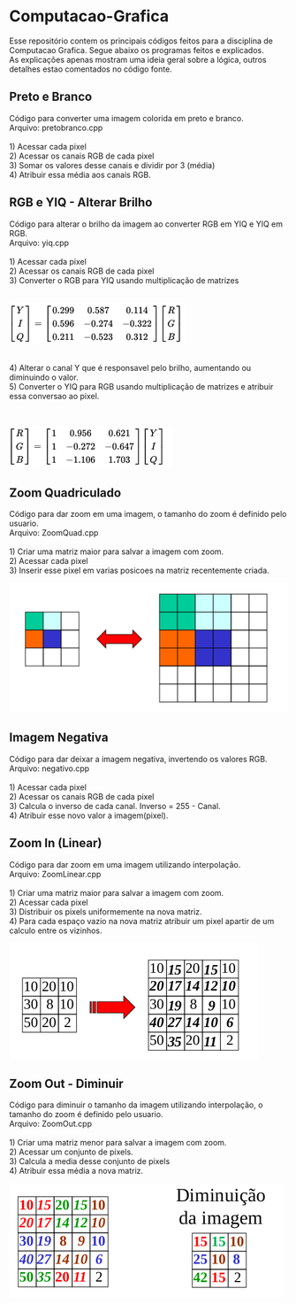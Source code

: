 # Computacao-Grafica

Esse repositório contem os principais códigos feitos para a disciplina de Computacao Grafica. Segue abaixo os programas feitos e explicados.
<br /> As explicações apenas mostram uma ideia geral sobre a lógica, outros detalhes estao comentados no código fonte.

<h2> Preto e Branco </h2>
Código para converter uma imagem colorida em preto e branco.
<br />Arquivo: pretobranco.cpp


<br />
<br />1) Acessar cada pixel
<br />2) Acessar os canais RGB de cada pixel
<br />3) Somar os valores desse canais e dividir por 3 (média)
<br />4) Atribuir essa média aos canais RGB.

<h2> RGB e YIQ - Alterar Brilho</h2>
Código para alterar o brilho da imagem ao converter RGB em YIQ e YIQ em RGB.
<br />Arquivo: yiq.cpp
<br />
<br />1) Acessar cada pixel
<br />2) Acessar os canais RGB de cada pixel
<br />3) Converter o RGB para YIQ usando multiplicação de matrizes <br />

<br />
	
![Alt text](/images/rgbyiq.png?raw=true "Modelo")
<br />

<br />4) Alterar o canal Y que é responsavel pelo brilho, aumentando ou diminuindo o valor.
<br />5) Converter o YIQ para RGB usando multiplicação de matrizes e atribuir essa conversao ao pixel. <br />

<br />
	
![Alt text](/images/yiqrgb.png?raw=true "Modelo")
<br />

<h2> Zoom Quadriculado </h2>
Código para dar zoom em uma imagem, o tamanho do zoom é definido pelo usuario.
<br />Arquivo: ZoomQuad.cpp
<br />
<br />1) Criar uma matriz maior para salvar a imagem com zoom.
<br />2) Acessar cada pixel
<br />3) Inserir esse pixel em varias posicoes na matriz recentemente criada.
<br />
	
![Alt text](/images/zoomQuad.png?raw=true "Modelo")
<br />

<h2> Imagem Negativa </h2>
Código para dar deixar a imagem negativa, invertendo os valores RGB.
<br />Arquivo: negativo.cpp
<br />
<br />1) Acessar cada pixel
<br />2) Acessar os canais RGB de cada pixel
<br />3) Calcula o inverso de cada canal. Inverso = 255 - Canal.
<br />4) Atribuir esse novo valor a imagem(pixel).

<h2> Zoom In (Linear) </h2>
Código para dar zoom em uma imagem utilizando interpolação.
<br />Arquivo: ZoomLinear.cpp
<br />
<br />1) Criar uma matriz maior para salvar a imagem com zoom.
<br />2) Acessar cada pixel
<br />3) Distribuir os pixels uniformemente na nova matriz.
<br />4) Para cada espaço vazio na nova matriz atribuir um pixel apartir de um calculo entre os vizinhos.
<br />
	
![Alt text](/images/zoomIn.png?raw=true "Modelo")
<br />

<h2> Zoom Out - Diminuir</h2>
Código para diminuir o tamanho da imagem utilizando interpolação, o tamanho do zoom é definido pelo usuario.
<br />Arquivo: ZoomOut.cpp
<br />
<br />1) Criar uma matriz menor para salvar a imagem com zoom.
<br />2) Acessar um conjunto de pixels.
<br />3) Calcula a media desse conjunto de pixels
<br />4) Atribuir essa média a nova matriz.
<br />
	
![Alt text](/images/zoomOu.png?raw=true "Modelo")
<br />






